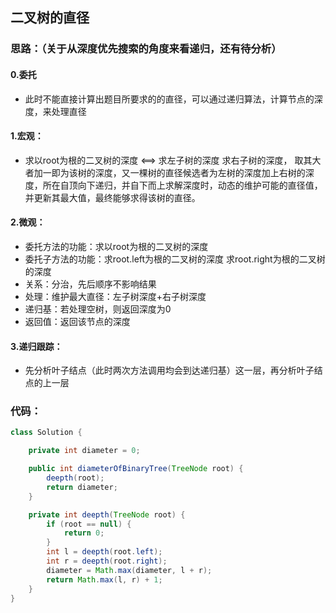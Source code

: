 ## 二叉树的直径

### 思路：（关于从深度优先搜索的角度来看递归，还有待分析）

#### 0.委托

* 此时不能直接计算出题目所要求的的直径，可以通过递归算法，计算节点的深度，来处理直径

#### 1.宏观：

* 求以root为根的二叉树的深度 <==> 求左子树的深度 求右子树的深度， 取其大者加一即为该树的深度，又一棵树的直径候选者为左树的深度加上右树的深度，所在自顶向下递归，并自下而上求解深度时，动态的维护可能的直径值，并更新其最大值，最终能够求得该树的直径。

#### 2.微观：

* 委托方法的功能：求以root为根的二叉树的深度
* 委托子方法的功能：求root.left为根的二叉树的深度 求root.right为根的二叉树的深度
* 关系：分治，先后顺序不影响结果
* 处理：维护最大直径：左子树深度+右子树深度
* 递归基：若处理空树，则返回深度为0
* 返回值：返回该节点的深度

#### 3.递归跟踪：

* 先分析叶子结点（此时两次方法调用均会到达递归基）这一层，再分析叶子结点的上一层

### 代码：

~~~java
class Solution {

    private int diameter = 0;

    public int diameterOfBinaryTree(TreeNode root) {
        deepth(root);
        return diameter;
    }

    private int deepth(TreeNode root) {
        if (root == null) {
            return 0;
        }
        int l = deepth(root.left);
        int r = deepth(root.right);
        diameter = Math.max(diameter, l + r);
        return Math.max(l, r) + 1;
    }
}
~~~

